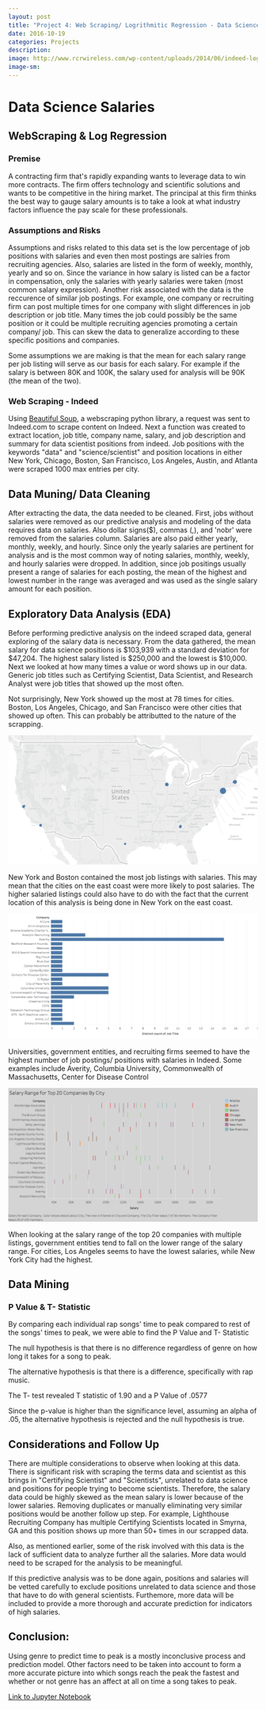 ```yaml
---
layout: post
title: "Project 4: Web Scraping/ Logrithmitic Regression - Data Science Salaries"
date: 2016-10-19
categories: Projects
description: 
image: http://www.rcrwireless.com/wp-content/uploads/2014/06/indeed-logo-1024x422.jpg
image-sm:
---
```


# Data Science Salaries

## WebScraping & Log Regression 

### Premise

A contracting firm that's rapidly expanding wants to leverage data to win more contracts. The firm offers technology and scientific solutions and wants to be competitive in the hiring market. The principal at this firm thinks the best way to gauge salary amounts is to take a look at what industry factors influence the pay scale for these professionals. 

### Assumptions and Risks

Assumptions and risks related to this data set is the low percentage of job positions with salaries and even then most postings are salries from recruiting agencies. Also, salaries are listed in the form of weekly, monthly, yearly and so on. Since the variance in how salary is listed can be a factor in compensation, only the salaries with yearly salaries were taken (most common salary expression). Another risk associated with the data is the reccurence of similar job postings. For example, one company or recruiting firm can post multiple times for one company with slight differences in job description or job title. Many times the job could possibly be the same position or it could be multiple recruiting agencies promoting a certain company/ job. This can skew the data to generalize according to these specific positions and companies.

Some assumptions we are making is that the mean for each salary range per job listing will serve as our basis for each salary. For example if the salary is between 80K and 100K, the salary used for analysis will be 90K (the mean of the two). 
       
### Web Scraping - Indeed

Using [Beautiful Soup](https://www.crummy.com/software/BeautifulSoup/), a webscraping python library, a request was sent to Indeed.com to scrape content on Indeed. Next a function was created to extract location, job title, company name, salary, and job description and summary for data scientist positions from indeed. Job positions with the keywords "data" and "science/scientist" and position locations in either New York, Chicago, Boston, San Francisco, Los Angeles, Austin, and Atlanta were scraped 1000 max entries per city. 

## Data Muning/ Data Cleaning

After extracting the data, the data needed to be cleaned. First, jobs without salaries were removed as our predictive analysis and modeling of the data requires data on salaries. Also dollar signs($), commas (,), and 'nobr' were removed from the salaries column. Salaries are also paid either yearly, monthly, weekly, and hourly. Since only the yearly salaries are pertinent for analysis and is the most common way of noting salaries, monthly, weekly, and hourly salaries were dropped. In addition, since job positings usually present a range of salaries for each posting, the mean of the highest and lowest number in the range was averaged and was used as the single salary amount for each position.

## Exploratory Data Analysis (EDA)

Before performing predictive analysis on the indeed scraped data, general exploring of the salary data is necessary. From the data gathered, the mean salary for data science positions is $103,939 with a standard deviation for $47,204. The highest salary listed is $250,000 and the lowest is $10,000. Next we looked at how many times a value or word shows up in our data. Generic job titles such as Certifying Scientist, Data Scientist, and Research Analyst were job titles that showed up the most often. 

Not surprisingly, New York showed up the most at 78 times for cities. Boston, Los Angeles, Chicago, and San Francisco were other cities that showed up often. This can probably be attributted to the nature of the scrapping.

<img src='https://github.com/AndrewJeong89/AndrewJeong89.github.io/blob/master/_posts/Images/Webscrapping%20Indeed%20Images/Picture1.png?raw=true' >

New York and Boston contained the most job listings with salaries. This may mean that the cities on the east coast were more likely to post salaries. The higher salaried listings could also have to do with the fact that the current location of this analysis is being done in New York on the east coast.

<img src='https://github.com/AndrewJeong89/AndrewJeong89.github.io/blob/master/_posts/Images/Webscrapping%20Indeed%20Images/Picture2.png?raw=true' >

Universities, government entities, and recruiting firms seemed to have the highest number of job postings/ positions with salaries in Indeed. Some examples include Averity, Columbia University, Commonwealth of Massachusetts, Center for Disease Control

<img src='https://github.com/AndrewJeong89/AndrewJeong89.github.io/blob/master/_posts/Images/Webscrapping%20Indeed%20Images/Picture3.png?raw=true' >

When looking at the salary range of the top 20 companies with multiple listings, government entities tend to fall on the lower range of the salary range. For cities, Los Angeles seems to have the lowest salaries, while New York City had the highest.


## Data Mining




### P Value & T- Statistic

By comparing each individual rap songs' time to peak compared to rest of the songs' times to peak, we were able to find the P Value and T- Statistic

The null hypothesis is that there is no difference regardless of genre on how long it takes for a song to peak.

The alternative hypothesis is that there is a difference, specifically with rap music.

The T- test revealed T statistic of 1.90 and a P Value of .0577

Since the p-value is higher than the significance level, assuming an alpha of .05, the alternative hypothesis is rejected and the null hypothesis is true.



## Considerations and Follow Up

There are multiple considerations to observe when looking at this data. There is significant risk with scraping the terms data and scientist as this brings in "Certifying Scientist" and "Scientists", unrelated to data science and positions for people trying to become scientists. Therefore, the salary data could be highly skewed as the mean salary is lower because of the lower salaries. Removing duplicates or manually eliminating very similar positions would be another follow up step. For example, Lighthouse Recruiting Company has multiple Certifying Scientists located in Smyrna, GA and this position shows up more than 50+ times in our scrapped data.

Also, as mentioned earlier, some of the risk involved with this data is the lack of sufficient data to analyze further all the salaries. More data would need to be scraped for the analysis to be meaningful. 

If this predictive analysis was to be done again, positions and salaries will be vetted carefully to exclude positions unrelated to data science and those that have to do with general scientists. Furthemore, more data will be included to provide a more thorough and accurate prediction for indicators of high salaries. 

## Conclusion:

Using genre to predict time to peak is a mostly inconclusive process and prediction model. Other factors need to be taken into account to form a more accurate picture into which songs reach the peak the fastest and whether or not genre has an affect at all on time a song takes to peak.


[Link to Jupyter Notebook](https://github.com/AndrewJeong89/GA-DSI/blob/master/projects/projects-weekly/project-04/Project%204%20-%20Web%20Scrapping%20Data%20Scientist%20Salaries-Full-aj.ipynb)




